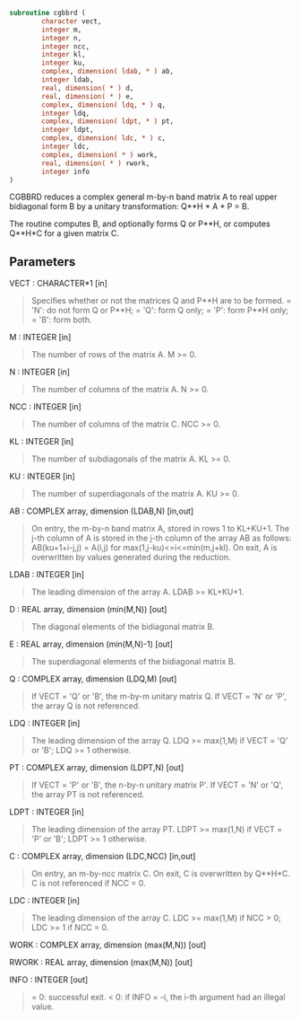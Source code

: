 ```fortran
subroutine cgbbrd (
        character vect,
        integer m,
        integer n,
        integer ncc,
        integer kl,
        integer ku,
        complex, dimension( ldab, * ) ab,
        integer ldab,
        real, dimension( * ) d,
        real, dimension( * ) e,
        complex, dimension( ldq, * ) q,
        integer ldq,
        complex, dimension( ldpt, * ) pt,
        integer ldpt,
        complex, dimension( ldc, * ) c,
        integer ldc,
        complex, dimension( * ) work,
        real, dimension( * ) rwork,
        integer info
)
```

CGBBRD reduces a complex general m-by-n band matrix A to real upper
bidiagonal form B by a unitary transformation: Q\*\*H \* A \* P = B.

The routine computes B, and optionally forms Q or P\*\*H, or computes
Q\*\*H\*C for a given matrix C.

## Parameters
VECT : CHARACTER\*1 [in]
> Specifies whether or not the matrices Q and P\*\*H are to be
> formed.
> = 'N': do not form Q or P\*\*H;
> = 'Q': form Q only;
> = 'P': form P\*\*H only;
> = 'B': form both.

M : INTEGER [in]
> The number of rows of the matrix A.  M >= 0.

N : INTEGER [in]
> The number of columns of the matrix A.  N >= 0.

NCC : INTEGER [in]
> The number of columns of the matrix C.  NCC >= 0.

KL : INTEGER [in]
> The number of subdiagonals of the matrix A. KL >= 0.

KU : INTEGER [in]
> The number of superdiagonals of the matrix A. KU >= 0.

AB : COMPLEX array, dimension (LDAB,N) [in,out]
> On entry, the m-by-n band matrix A, stored in rows 1 to
> KL+KU+1. The j-th column of A is stored in the j-th column of
> the array AB as follows:
> AB(ku+1+i-j,j) = A(i,j) for max(1,j-ku)<=i<=min(m,j+kl).
> On exit, A is overwritten by values generated during the
> reduction.

LDAB : INTEGER [in]
> The leading dimension of the array A. LDAB >= KL+KU+1.

D : REAL array, dimension (min(M,N)) [out]
> The diagonal elements of the bidiagonal matrix B.

E : REAL array, dimension (min(M,N)-1) [out]
> The superdiagonal elements of the bidiagonal matrix B.

Q : COMPLEX array, dimension (LDQ,M) [out]
> If VECT = 'Q' or 'B', the m-by-m unitary matrix Q.
> If VECT = 'N' or 'P', the array Q is not referenced.

LDQ : INTEGER [in]
> The leading dimension of the array Q.
> LDQ >= max(1,M) if VECT = 'Q' or 'B'; LDQ >= 1 otherwise.

PT : COMPLEX array, dimension (LDPT,N) [out]
> If VECT = 'P' or 'B', the n-by-n unitary matrix P'.
> If VECT = 'N' or 'Q', the array PT is not referenced.

LDPT : INTEGER [in]
> The leading dimension of the array PT.
> LDPT >= max(1,N) if VECT = 'P' or 'B'; LDPT >= 1 otherwise.

C : COMPLEX array, dimension (LDC,NCC) [in,out]
> On entry, an m-by-ncc matrix C.
> On exit, C is overwritten by Q\*\*H\*C.
> C is not referenced if NCC = 0.

LDC : INTEGER [in]
> The leading dimension of the array C.
> LDC >= max(1,M) if NCC > 0; LDC >= 1 if NCC = 0.

WORK : COMPLEX array, dimension (max(M,N)) [out]

RWORK : REAL array, dimension (max(M,N)) [out]

INFO : INTEGER [out]
> = 0:  successful exit.
> < 0:  if INFO = -i, the i-th argument had an illegal value.
